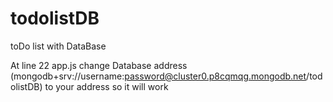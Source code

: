 # todolistDB
toDo list with DataBase

At line 22 app.js change Database address (mongodb+srv://username:password@cluster0.p8cqmqg.mongodb.net/todolistDB) to your address so it will work
